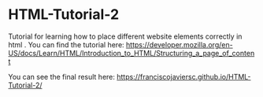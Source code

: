 # HTML-Tutorial-2
Tutorial for learning how to place different website elements correctly in html . You can find the tutorial here: https://developer.mozilla.org/en-US/docs/Learn/HTML/Introduction_to_HTML/Structuring_a_page_of_content

You can see the final result here: https://franciscojaviersc.github.io/HTML-Tutorial-2/

